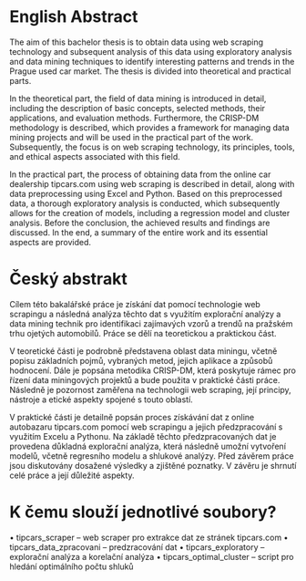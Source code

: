 # English Abstract
The aim of this bachelor thesis is to obtain data using web scraping technology and subsequent analysis of this data using exploratory analysis and data mining techniques to identify interesting patterns and trends in the Prague used car market. The thesis is divided into theoretical and practical parts.

In the theoretical part, the field of data mining is introduced in detail, including the description of basic concepts, selected methods, their applications, and evaluation methods. Furthermore, the CRISP-DM methodology is described, which provides a framework for managing data mining projects and will be used in the practical part of the work. Subsequently, the focus is on web scraping technology, its principles, tools, and ethical aspects associated with this field.

In the practical part, the process of obtaining data from the online car dealership tipcars.com using web scraping is described in detail, along with data preprocessing using Excel and Python. Based on this preprocessed data, a thorough exploratory analysis is conducted, which subsequently allows for the creation of models, including a regression model and cluster analysis. Before the conclusion, the achieved results and findings are discussed. In the end, a summary of the entire work and its essential aspects are provided.

# Český abstrakt
Cílem této bakalářské práce je získání dat pomocí technologie web scrapingu a následná analýza těchto dat s využitím explorační analýzy a data mining technik pro identifikaci zajímavých vzorů a trendů na pražském trhu ojetých automobilů. Práce se dělí na teoretickou a praktickou část.

V teoretické části je podrobně představena oblast data miningu, včetně popisu základních pojmů, vybraných metod, jejich aplikace a způsobů hodnocení. Dále je popsána metodika CRISP-DM, která poskytuje rámec pro řízení data miningových projektů a bude použita v praktické části práce. Následně je pozornost zaměřena na technologii web scraping, její principy, nástroje a etické aspekty spojené s touto oblastí.

V praktické části je detailně popsán proces získávání dat z online autobazaru tipcars.com pomocí web scrapingu a jejich předzpracování s využitím Excelu a Pythonu. Na základě těchto předzpracovaných dat je provedena důkladná explorační analýza, která následně umožní vytvoření modelů, včetně regresního modelu a shlukové analýzy. Před závěrem práce jsou diskutovány dosažené výsledky a zjištěné poznatky. V závěru je shrnutí celé práce a její důležité aspekty.


# K čemu slouží jednotlivé soubory?
•	tipcars_scraper – web scraper pro extrakce dat ze stránek tipcars.com
•	tipcars_data_zpracovani – predzracování dat
•	tipcars_exploratory – explorační analýza a korelační analýza
•	tipcars_optimal_cluster – script pro hledání optimálního počtu shluků
